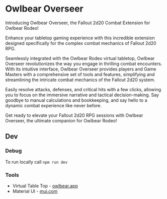 # Owlbear Overseer

Introducing Owlbear Overseer, the Fallout 2d20 Combat Extension for Owlbear Rodeo!

Enhance your tabletop gaming experience with this incredible extension designed specifically for the complex combat mechanics of Fallout 2d20 RPG.

Seamlessly integrated with the Owlbear Rodeo virtual tabletop, Owlbear Overseer revolutionizes the way you engage in thrilling combat encounters. With its intuitive interface, Owlbear Overseer provides players and Game Masters with a comprehensive set of tools and features, simplifying and streamlining the intricate combat mechanics of the Fallout 2d20 system.

Easily resolve attacks, defenses, and critical hits with a few clicks, allowing you to focus on the immersive narrative and tactical decision-making. Say goodbye to manual calculations and bookkeeping, and say hello to a dynamic combat experience like never before.

Get ready to elevate your Fallout 2d20 RPG sessions with Owlbear Overseer, the ultimate companion for Owlbear Rodeo!

## Dev

### Debug

To run locally call `npm run dev`

### Tools

- Virtual Table Top - [owlbear.app](https://www.owlbear.app/)
- Material UI - [mui.com](https://mui.com/)